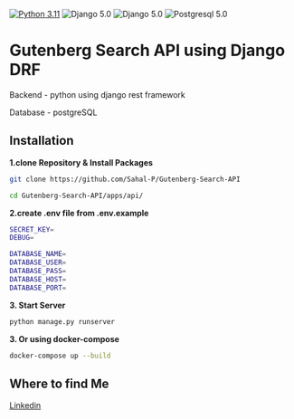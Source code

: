 [![Python 3.11](https://img.shields.io/badge/python-3.11-yellow.svg)](https://www.python.org/downloads/release/python-360/)
![Django 5.0](https://img.shields.io/badge/Django-5.0-green.svg)
![Django 5.0](https://img.shields.io/badge/DRF-5.0-red.svg)
![Postgresql 5.0](https://img.shields.io/badge/Postgresql-blue.svg)


# Gutenberg Search API using Django DRF
Backend - python using django rest framework

Database - postgreSQL 

## Installation

**1.clone Repository & Install Packages**
```sh
git clone https://github.com/Sahal-P/Gutenberg-Search-API

cd Gutenberg-Search-API/apps/api/


```
**2.create .env file from .env.example**
```sh
SECRET_KEY=
DEBUG=

DATABASE_NAME=
DATABASE_USER=
DATABASE_PASS=
DATABASE_HOST=
DATABASE_PORT=
```
**3. Start Server**
```sh
python manage.py runserver
```
**3. Or using docker-compose**
```sh
docker-compose up --build
```


## Where to find Me
[Linkedin](https://www.linkedin.com/in/sahal-p-ba81a2260/)
